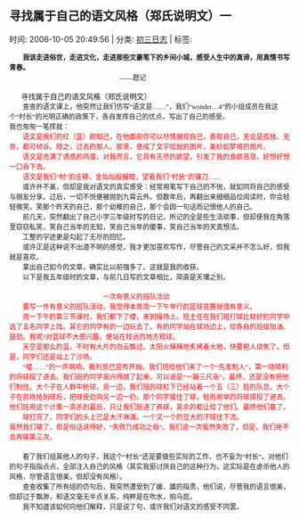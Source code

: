
<h2>寻找属于自己的语文风格（郑氏说明文）一</h2>

<span class="time SG_txtc">时间: 2006-10-05 20:49:56 | 分类: [初三日志](./BlogClass_初三日志.md) | 标签: </span>
<!--
<table>
    <tbody>
        <tr>
            <td>时间: 2006-10-05 20:49:56</td>
            <td>分类: [初三日志](./BlogClass_初三日志.md) </td>
            <td> 标签:  </td>
        </tr>
    </tbody>
</table>
-->
<div class="articalContent" id="sina_keyword_ad_area2">
<p class="MsoNormal" style="MARGIN: 0cm 0cm 0pt; TEXT-INDENT: 18pt; mso-char-indent-count: 2.0; mso-char-indent-size: 9.0pt">
<span style="FONT-SIZE: 9pt; FONT-FAMILY: 宋体; mso-bidi-font-size: 10.5pt; mso-ansi-language: ZH-CN">
<strong>我该走进俗世，走进文化，走进那些文豪笔下的乡间小城，感受人生中的真谛，用真情书写青春。</strong></span></p>
<p class="MsoNormal" style="MARGIN: 0cm 0cm 0pt; TEXT-INDENT: 18pt; mso-char-indent-count: 2.0; mso-char-indent-size: 9.0pt">
<span style="FONT-SIZE: 9pt; FONT-FAMILY: 宋体; mso-bidi-font-size: 10.5pt; mso-ansi-language: ZH-CN">
 <wbr/> <wbr/> <wbr/> <wbr/> <wbr/> <wbr/> <wbr/> <wbr/> <wbr/> <wbr/> <wbr/> <wbr/> <wbr/> <wbr/> <wbr/> <wbr/> <wbr/> <wbr/> <wbr/> <wbr/> <wbr/> <wbr/> <wbr/> <wbr/> <wbr/> <wbr/> <wbr/> <wbr/> <wbr/> <wbr/> <wbr/> <wbr/> <wbr/> <wbr/> <wbr/> <wbr/> <wbr/> <wbr/> <wbr/> <wbr/> <wbr/> <wbr/> <wbr/> <wbr/> <wbr/> <wbr/> <wbr/> <wbr/> <wbr/> <wbr/> <wbr/> <wbr/> <wbr/> <wbr/> <wbr/> <wbr/> <wbr/> <wbr/></span>
<span style="FONT-SIZE: 9pt; FONT-FAMILY: 宋体; mso-bidi-font-size: 10.5pt; mso-ansi-language: ZH-CN">
——题记</span></p>
<p class="MsoNormal" style="MARGIN: 0cm 0cm 0pt; TEXT-INDENT: 351pt; mso-char-indent-count: 39.0; mso-char-indent-size: 9.0pt">
<span lang="EN-US" style="FONT-SIZE: 9pt; FONT-FAMILY: 宋体; mso-bidi-font-size: 12.0pt" xml:lang="EN-US"> <wbr/> <wbr/> <wbr/> <wbr/> <wbr/> <wbr/> <wbr/> <wbr/> <wbr/> <wbr/> <wbr/> <wbr/> <wbr/> <wbr/> <wbr/> <wbr/> <wbr/> <wbr/> <wbr/></span>
<span style="FONT-SIZE: 9pt; FONT-FAMILY: 宋体; mso-bidi-font-size: 12.0pt"><font size="2">
寻找属于自己的语文风格（郑氏说明文）</font></span></p>
<p class="MsoNormal" style="MARGIN: 0cm 0cm 0pt; TEXT-INDENT: 18pt; mso-char-indent-count: 2.0; mso-char-indent-size: 9.0pt">
<span style="FONT-SIZE: 9pt; FONT-FAMILY: 宋体; mso-bidi-font-size: 12.0pt">查查的语文课上，他突然让我们仿写“语文是……”，我们“<span lang="EN-US" xml:lang="EN-US">wonder…4”的小组成员在我这个“村长”的光明正确的政策下，各自发挥自己的优点，写出了自己的感受。</span></span></p>
<p class="MsoNormal" style="MARGIN: 0cm 0cm 0pt"><span style="FONT-SIZE: 9pt; FONT-FAMILY: 宋体; mso-bidi-font-size: 12.0pt">我也匆匆一笔挥就：</span></p>
<p class="MsoNormal" style="MARGIN: 0cm 0cm 0pt; TEXT-INDENT: 18pt"><span style="FONT-SIZE: 9pt; COLOR: red; FONT-FAMILY: 宋体; mso-bidi-font-size: 12.0pt">
语文是我们的红（蓝）颜知己，在他面前你可以尽情展现自己，表现自己，无论是孤独、无奈，都可倾诉。随之，过去的那人、那景，便成了文字绘就的图片，美妙如梦境的图片。</span></p>
<p class="MsoNormal" style="MARGIN: 0cm 0cm 0pt; TEXT-INDENT: 18pt"><span style="FONT-SIZE: 9pt; COLOR: red; FONT-FAMILY: 宋体; mso-bidi-font-size: 12.0pt">
语文是充满了诱惑的鸡蛋，对我而言，它具有无尽的欲望，引发了我的食欲高涨，好想好想一口吞下去。</span></p>
<p class="MsoNormal" style="MARGIN: 0cm 0cm 0pt; TEXT-INDENT: 18pt"><span style="FONT-SIZE: 9pt; COLOR: red; FONT-FAMILY: 宋体; mso-bidi-font-size: 12.0pt">
语文是我们“村”的庄稼，金灿灿般耀眼，望着我们“村民”的镰刀……</span></p>
<p class="MsoNormal" style="MARGIN: 0cm 0cm 0pt; TEXT-INDENT: 18pt"><span style="FONT-SIZE: 9pt; FONT-FAMILY: 宋体; mso-bidi-font-size: 12.0pt">或许并不美，但却是我对语文的真实感受：经常用笔写下自己的不悦，就如同将自己的感受与朋友分享。过后，一切不悦便被抛到九霄云外。但数年后，再翻出来细细品位阅读时，你会轻轻微笑，笑那个昨天的自己，那个幼稚的自己，那个会因一句话而记恨他人的自己。</span></p>
<p class="MsoNormal" style="MARGIN: 0cm 0cm 0pt; TEXT-INDENT: 18pt"><span style="FONT-SIZE: 9pt; FONT-FAMILY: 宋体; mso-bidi-font-size: 12.0pt">前几天，突然翻出了自己小学三年级时写的日记，所记的全是些生活琐事，但却使我在角落里窃窃私笑，笑自己当年的无知，笑自己当年的傻事，笑自己当年的天真想法。</span></p>
<p class="MsoNormal" style="MARGIN: 0cm 0cm 0pt; TEXT-INDENT: 18pt"><span style="FONT-SIZE: 9pt; FONT-FAMILY: 宋体; mso-bidi-font-size: 12.0pt">工整的字迹更是勾起了无尽的回忆。</span></p>
<p class="MsoNormal" style="MARGIN: 0cm 0cm 0pt; TEXT-INDENT: 18pt"><span style="FONT-SIZE: 9pt; FONT-FAMILY: 宋体; mso-bidi-font-size: 12.0pt">或许正是这种说不出道不明的感觉，我才更加喜欢写作，尽管自己的文采并不怎么好，但我就是喜欢。</span></p>
<p class="MsoNormal" style="MARGIN: 0cm 0cm 0pt; TEXT-INDENT: 18pt"><span style="FONT-SIZE: 9pt; FONT-FAMILY: 宋体; mso-bidi-font-size: 12.0pt">拿出自己如今的文章，确实比以前强多了。这就是我的收获。</span></p>
<p class="MsoNormal" style="MARGIN: 0cm 0cm 0pt; TEXT-INDENT: 18pt"><span style="FONT-SIZE: 9pt; FONT-FAMILY: 宋体; mso-bidi-font-size: 12.0pt; mso-ansi-language: ZH-CN; mso-font-kerning: 0pt">
<span style="FONT-SIZE: 9pt; FONT-FAMILY: 宋体; mso-bidi-font-size: 12.0pt">以下是我五年级时的文章，与前几日写的文章相比，简直是天壤之别。
</span></span></p>
<p align="left" class="MsoNormal" style="MARGIN: 0cm 0cm 0pt; TEXT-INDENT: 126pt; TEXT-ALIGN: left; mso-char-indent-count: 14.0; mso-char-indent-size: 9.0pt; mso-layout-grid-align: none"> <wbr/></p>
<p align="left" class="MsoNormal" style="MARGIN: 0cm 0cm 0pt; TEXT-INDENT: 126pt; TEXT-ALIGN: left; mso-char-indent-count: 14.0; mso-char-indent-size: 9.0pt; mso-layout-grid-align: none"><span style="FONT-SIZE: 9pt; COLOR: red; FONT-FAMILY: 宋体; mso-bidi-font-size: 12.0pt; mso-ansi-language: ZH-CN; mso-font-kerning: 0pt">
一次有意义的班队活动</span></p>
<p align="left" class="MsoNormal" style="MARGIN: 0cm 0cm 0pt; TEXT-INDENT: 18pt; TEXT-ALIGN: left; mso-char-indent-count: 2.0; mso-char-indent-size: 9.0pt; mso-layout-grid-align: none"><span style="FONT-SIZE: 9pt; COLOR: red; FONT-FAMILY: 宋体; mso-bidi-font-size: 12.0pt; mso-ansi-language: ZH-CN; mso-font-kerning: 0pt">
要写一件有意义的班队活动，我觉得本周周一下午举行的篮球竞赛就很有意义。</span></p>
<p align="left" class="MsoNormal" style="MARGIN: 0cm 0cm 0pt; TEXT-INDENT: 18pt; TEXT-ALIGN: left; mso-char-indent-count: 2.0; mso-char-indent-size: 9.0pt; mso-layout-grid-align: none"><span style="FONT-SIZE: 9pt; COLOR: red; FONT-FAMILY: 宋体; mso-bidi-font-size: 12.0pt; mso-ansi-language: ZH-CN; mso-font-kerning: 0pt">
周一下午的第三节课时，我们都下了楼，来到操场上。班主任在我们班打球比较好的同学中选了五名同学上阵。其它的同学有的一边玩去了。有的同学站在球场边上，给各自的班级加油、鼓劲。我呢</span><span lang="EN-US" style="FONT-SIZE: 9pt; COLOR: red; FONT-FAMILY: 宋体; mso-bidi-font-size: 12.0pt; mso-font-kerning: 0pt" xml:lang="EN-US">?</span><span style="FONT-SIZE: 9pt; COLOR: red; FONT-FAMILY: 宋体; mso-bidi-font-size: 12.0pt; mso-ansi-language: ZH-CN; mso-font-kerning: 0pt">对篮球不大感兴趣，便站在较远的地方观球。</span></p>
<p align="left" class="MsoNormal" style="MARGIN: 0cm 0cm 0pt; TEXT-INDENT: 18pt; TEXT-ALIGN: left; mso-char-indent-count: 2.0; mso-char-indent-size: 9.0pt; mso-layout-grid-align: none"><span style="FONT-SIZE: 9pt; COLOR: red; FONT-FAMILY: 宋体; mso-bidi-font-size: 12.0pt; mso-ansi-language: ZH-CN; mso-font-kerning: 0pt">
天空是那幺的蓝，不时有大片的白云飘过。太阳火辣辣地炙烤着大地，快要把人烧焦了。但是，同学们还是站上了沙场。</span></p>
<p align="left" class="MsoNormal" style="MARGIN: 0cm 0cm 0pt; TEXT-INDENT: 18pt; TEXT-ALIGN: left; mso-char-indent-count: 2.0; mso-char-indent-size: 9.0pt; mso-layout-grid-align: none"><span style="FONT-SIZE: 9pt; COLOR: red; FONT-FAMILY: 宋体; mso-bidi-font-size: 12.0pt; mso-ansi-language: ZH-CN; mso-font-kerning: 0pt">
“嘘……”的一声哨响，裁判员已宣布开始。我们班给他们来了一个“先发制人”，第一场顺利的将球投了进去。我们班的同学高兴得跳了起来，可以说是“一蹦三尺高”。最终，还是没有把他们制住。大个子在人群中抢球，另一边，我们班的球栏下已经站着一个五（三）班的队员。大个子在前场抢到球后，把球使劲向另一边一扔，那个同学接住了球，轻而易举的将球掷投了进去。他们班用这个计策一直杀到最后，只让我们班进了两球，其余的都让给了他们。最终他们赢了。</span></p>
<p align="left" class="MsoNormal" style="MARGIN: 0cm 0cm 0pt; TEXT-INDENT: 18pt; TEXT-ALIGN: left; mso-char-indent-count: 2.0; mso-char-indent-size: 9.0pt; mso-layout-grid-align: none"><span style="FONT-SIZE: 9pt; COLOR: red; FONT-FAMILY: 宋体; mso-bidi-font-size: 12.0pt; mso-ansi-language: ZH-CN; mso-font-kerning: 0pt">
球打完了，同学们的头上已是大汗淋漓，一个又一个的豆大的汗球往下流。</span></p>
<p class="MsoNormal" style="MARGIN: 0cm 0cm 0pt"><span style="FONT-SIZE: 9pt; COLOR: red; FONT-FAMILY: 宋体; mso-bidi-font-size: 12.0pt; mso-ansi-language: ZH-CN; mso-font-kerning: 0pt">
虽然我们输了，但是俗话说得好，“失败乃成功之母”。我们这一次虽然失败了，但是，我们绝不会再输第三次。</span></p>
<p class="MsoNormal" style="MARGIN: 0cm 0cm 0pt; TEXT-INDENT: 18pt; mso-char-indent-count: 2.0; mso-char-indent-size: 9.0pt">
 <wbr/></p>
<p class="MsoNormal" style="MARGIN: 0cm 0cm 0pt; TEXT-INDENT: 18pt; mso-char-indent-count: 2.0; mso-char-indent-size: 9.0pt">
<span style="FONT-SIZE: 9pt; FONT-FAMILY: 宋体; mso-bidi-font-size: 12.0pt; mso-ansi-language: ZH-CN; mso-font-kerning: 0pt">
看了我们组其他人的句子，我这个“村长”还是要做些实际的工作，也不妄为“村长”。对他们的句子指指点点，全部注入自己的风格（其实我挺讨厌自己的这种行为，这实际是在虐杀他人的风格，尽管语言很美，但却没有风格）。</span></p>
<p class="MsoNormal" style="MARGIN: 0cm 0cm 0pt; TEXT-INDENT: 18pt; mso-char-indent-count: 2.0; mso-char-indent-size: 9.0pt">
<span style="FONT-SIZE: 9pt; FONT-FAMILY: 宋体; mso-bidi-font-size: 12.0pt; mso-ansi-language: ZH-CN; mso-font-kerning: 0pt">
查查收集了所有组的仿句后，我突然遭受到了媛、雄的指责，他们说，尽管我的语言很美，但却过于飘渺，和语文毫无半点关系，纯粹是在吹水，拍马屁。</span></p>
<p class="MsoNormal" style="MARGIN: 0cm 0cm 0pt; TEXT-INDENT: 18pt; mso-char-indent-count: 2.0; mso-char-indent-size: 9.0pt">
<span style="FONT-SIZE: 9pt; FONT-FAMILY: 宋体; mso-bidi-font-size: 12.0pt; mso-ansi-language: ZH-CN; mso-font-kerning: 0pt">
我不知道该如何向他们解释，只是说了句，或许我们对语文的感受不同罢。</span></p>
</div>

